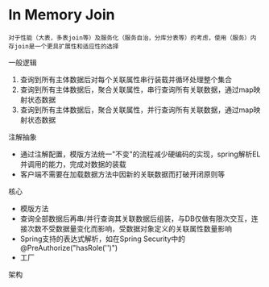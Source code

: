 # In Memory Join
`对于性能（大表，多表join等）及服务化（服务自治，分库分表等）的考虑，使用（服务）内存join是一个更具扩展性和适应性的选择`

一般逻辑

1. 查询到所有主体数据后对每个关联属性串行装载并循环处理整个集合
2. 查询到所有主体数据后，聚合关联属性，串行查询所有关联数据，通过map映射状态数据
3. 查询到所有主体数据后，聚合关联属性，并行查询所有关联数据，通过map映射状态数据

注解抽象

- 通过注解配置，模版方法统一"不变"的流程减少硬编码的实现，spring解析EL并调用的能力，完成对数据的装载
- 客户端不需要在加载数据方法中因新的关联数据而打破开闭原则等

核心

- 模版方法
- 查询全部数据后再串/并行查询其关联数据后组装，与DB仅做有限次交互，连接次数不受数据量变化而影响，受数据对象定义的关联属性数量影响
- Spring支持的表达式解析，如在Spring Security中的@PreAuthorize("hasRole('')")
- 工厂

架构

